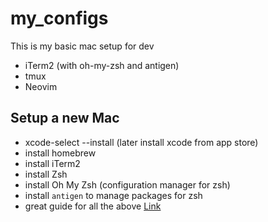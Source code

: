 # my_configs

This is my basic mac setup for dev 
 - iTerm2 (with oh-my-zsh and antigen)
 - tmux
 - Neovim

## Setup a new Mac
  - xcode-select --install (later install xcode from app store)
  - install homebrew
  - install iTerm2
  - install Zsh
  - install Oh My Zsh (configuration manager for zsh)
  - install `antigen` to manage packages for zsh
  - great guide for all the above [Link](https://sourabhbajaj.com/mac-setup/)

